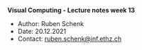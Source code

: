 **Visual Computing - Lecture notes week 13**

- Author: Ruben Schenk
- Date: 20.12.2021
- Contact: ruben.schenk@inf.ethz.ch
